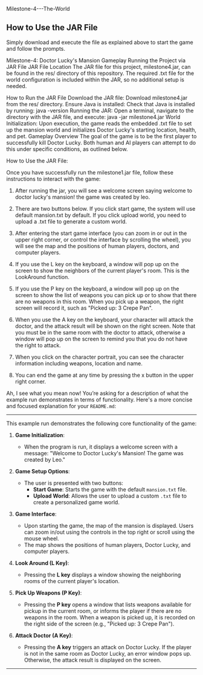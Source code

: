 Milestone-4---The-World
## How to Use the JAR File
Simply download and execute the file as explained above to start the game and follow the prompts.


Milestone-4: Doctor Lucky's Mansion Gameplay Running the Project via JAR File
JAR File Location
The JAR file for this project, milestone4.jar, can be found in the res/ directory of this repository. The required .txt file for the world configuration is included within the JAR, so no additional setup is needed.

How to Run the JAR File
Download the JAR file: Download milestone4.jar from the res/ directory.
Ensure Java is installed: Check that Java is installed by running:
java -version
Running the JAR: Open a terminal, navigate to the directory with the JAR file, and execute:
java -jar milestone4.jar
World Initialization: Upon execution, the game reads the embedded .txt file to set up the mansion world and initializes Doctor Lucky's starting location, health, and pet.
Gameplay Overview
The goal of the game is to be the first player to successfully kill Doctor Lucky. Both human and AI players can attempt to do this under specific conditions, as outlined below.

How to Use the JAR File:

Once you have successfully run the milestone1.jar file, follow these instructions to interact with the game:
1. After running the jar, you will see a welcome screen saying welcome to doctor lucky's mansion! the game was created by leo.

2. There are two buttons below. If you click start game, the system will use default mansion.txt by default. If you click upload world, you need to upload a .txt file to generate a custom world.

3. After entering the start game interface (you can zoom in or out in the upper right corner, or control the interface by scrolling the wheel), you will see the map and the positions of human players, doctors, and computer players.

4. If you use the L key on the keyboard, a window will pop up on the screen to show the neighbors of the current player's room. This is the LookAround function.

5. If you use the P key on the keyboard, a window will pop up on the screen to show the list of weapons you can pick up or to show that there are no weapons in this room. When you pick up a weapon, the right screen will record it, such as "Picked up: 3 Crepe Pan".

6. When you use the A key on the keyboard, your character will attack the doctor, and the attack result will be shown on the right screen. Note that you must be in the same room with the doctor to attack, otherwise a window will pop up on the screen to remind you that you do not have the right to attack.

7. When you click on the character portrait, you can see the character information including weapons, location and name.

8. You can end the game at any time by pressing the x button in the upper right corner.

Ah, I see what you mean now! You’re asking for a description of what the example run demonstrates in terms of functionality. Here's a more concise and focused explanation for your `README.md`:

---

This example run demonstrates the following core functionality of the game:

1. **Game Initialization**:
   - When the program is run, it displays a welcome screen with a message: "Welcome to Doctor Lucky's Mansion! The game was created by Leo."

2. **Game Setup Options**:
   - The user is presented with two buttons:
     - **Start Game**: Starts the game with the default `mansion.txt` file.
     - **Upload World**: Allows the user to upload a custom `.txt` file to create a personalized game world.

3. **Game Interface**:
   - Upon starting the game, the map of the mansion is displayed. Users can zoom in/out using the controls in the top right or scroll using the mouse wheel. 
   - The map shows the positions of human players, Doctor Lucky, and computer players.

4. **Look Around (L Key)**:
   - Pressing the **L key** displays a window showing the neighboring rooms of the current player's location.

5. **Pick Up Weapons (P Key)**:
   - Pressing the **P key** opens a window that lists weapons available for pickup in the current room, or informs the player if there are no weapons in the room. When a weapon is picked up, it is recorded on the right side of the screen (e.g., "Picked up: 3 Crepe Pan").

6. **Attack Doctor (A Key)**:
   - Pressing the **A key** triggers an attack on Doctor Lucky. If the player is not in the same room as Doctor Lucky, an error window pops up. Otherwise, the attack result is displayed on the screen.

---


